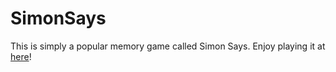 # SimonSays
This is simply  a popular memory game called Simon Says.
Enjoy playing it at <a href="https://kiana-nb.github.io/SimonSaysGame/">here</a>!
